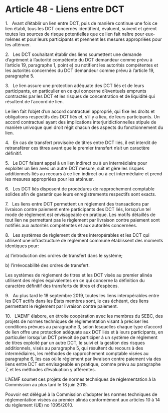 # Article 48 - Liens entre DCT


1.   Avant d’établir un lien entre DCT, puis de manière continue une fois ce lien établi, tous les DCT concernés identifient, évaluent, suivent et gèrent toutes les sources de risque potentielles que ce lien fait naître pour eux-mêmes et pour leurs participants et prennent les mesures appropriées pour les atténuer.

2.   Les DCT souhaitant établir des liens soumettent une demande d’agrément à l’autorité compétente du DCT demandeur comme prévu à l’article 19, paragraphe 1, point e) ou notifient les autorités compétentes et les autorités concernées du DCT demandeur comme prévu à l’article 19, paragraphe 5.

3.   Le lien assure une protection adéquate des DCT liés et de leurs participants, en particulier en ce qui concerne d’éventuels emprunts contractés par les DCT et les risques de concentration et de liquidité qui résultent de l’accord de lien.

Le lien fait l’objet d’un accord contractuel approprié, qui fixe les droits et obligations respectifs des DCT liés et, s’il y a lieu, de leurs participants. Un accord contractuel ayant des implications interjuridictionnelles stipule de manière univoque quel droit régit chacun des aspects du fonctionnement du lien.

4.   En cas de transfert provisoire de titres entre DCT liés, il est interdit de retransférer ces titres avant que le premier transfert n’ait un caractère définitif.

5.   Le DCT faisant appel à un lien indirect ou à un intermédiaire pour exploiter un lien avec un autre DCT mesure, suit et gère les risques additionnels liés au recours à ce lien indirect ou à cet intermédiaire et prend les mesures appropriées pour les atténuer.

6.   Les DCT liés disposent de procédures de rapprochement comptable solides afin de garantir que leurs enregistrements respectifs sont exacts.

7.   Les liens entre DCT permettent un règlement des transactions par livraison contre paiement entre participants des DCT liés, lorsqu’un tel mode de règlement est envisageable en pratique. Les motifs détaillés de tout lien ne permettant pas le règlement par livraison contre paiement sont notifiés aux autorités compétentes et aux autorités concernées.

8.   Les systèmes de règlement de titres interopérables et les DCT qui utilisent une infrastructure de règlement commune établissent des moments identiques pour:

a) l’introduction des ordres de transfert dans le système;

b) l’irrévocabilité des ordres de transfert.

Les systèmes de règlement de titres et les DCT visés au premier alinéa utilisent des règles équivalentes en ce qui concerne la définition du caractère définitif des transferts de titres et d’espèces.

9.   Au plus tard le 18 septembre 2019, toutes les liens interopérables entre les DCT actifs dans les États membres sont, le cas échéant, des liens permettant le règlement par livraison contre paiement.

10.   L’AEMF élabore, en étroite coopération avec les membres du SEBC, des projets de normes techniques de réglementation visant à préciser les conditions prévues au paragraphe 3, selon lesquelles chaque type d’accord de lien offre une protection adéquate aux DCT liés et à leurs participants, en particulier lorsqu’un DCT prévoit de participer à un système de règlement de titres exploité par un autre DCT, le suivi et la gestion des risques additionnels, visés au paragraphe 5, qui résultent du recours à des intermédiaires, les méthodes de rapprochement comptable visées au paragraphe 6, les cas où le règlement par livraison contre paiement via des liens entre DCT est envisageable en pratique, comme prévu au paragraphe 7, et les méthodes d’évaluation y afférentes.

L’AEMF soumet ces projets de normes techniques de réglementation à la Commission au plus tard le 18 juin 2015.

Pouvoir est délégué à la Commission d’adopter les normes techniques de réglementation visées au premier alinéa conformément aux articles 10 à 14 du règlement (UE) no 1095/2010.
